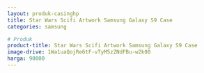 ```yaml
---
layout: produk-casinghp
title: Star Wars Scifi Artwork Samsung Galaxy S9 Case
categories: samsung

# Produk
product-title: Star Wars Scifi Artwork Samsung Galaxy S9 Case
image-drive: 1Wa1uaQojRe6tF-vTyM5zZNdFBu-w2k00
harga: 90000
---
```

